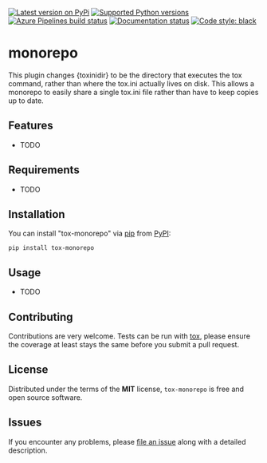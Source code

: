 [![Latest version on
PyPi](https://badge.fury.io/py/monorepo.svg)](https://badge.fury.io/py/monorepo)
[![Supported Python
versions](https://img.shields.io/pypi/pyversions/monorepo.svg)](https://pypi.org/project/monorepo/)
[![Azure Pipelines build
status](https://dev.azure.com/scbedd/monorepo/_apis/build/status/tox%20ci?branchName=master)](https://dev.azure.com/scbedd/monorepo/_build/latest?definitionId=9&branchName=master)
[![Documentation
status](https://readthedocs.org/projects/monorepo/badge/?version=latest&style=flat-square)](https://monorepo.readthedocs.io/en/latest/?badge=latest)
[![Code style:
black](https://img.shields.io/badge/code%20style-black-000000.svg)](https://github.com/python/black)

# monorepo

This plugin changes {toxinidir} to be the directory that executes the tox command, rather than where the tox.ini actually lives on disk. This allows a monorepo to easily share a single tox.ini file rather than have to keep copies up to date.

Features
--------

* TODO


Requirements
------------

* TODO


Installation
------------

You can install "tox-monorepo" via [pip](https://pypi.org/project/pip/) from [PyPI](https://pypi.org):

```
pip install tox-monorepo
```

Usage
-----

* TODO

Contributing
------------
Contributions are very welcome. Tests can be run with [tox](https://tox.readthedocs.io/en/latest/), please ensure
the coverage at least stays the same before you submit a pull request.

License
-------

Distributed under the terms of the **MIT** license, `tox-monorepo` is
free and open source software.


Issues
------

If you encounter any problems, please
[file an issue](https://github.com/scbedd/tox-monorepo/issues)
along with a detailed description.
